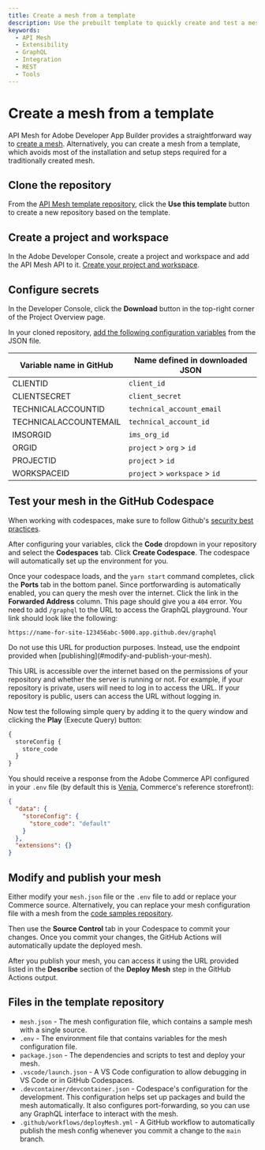 ```yaml
---
title: Create a mesh from a template
description: Use the prebuilt template to quickly create and test a mesh.
keywords:
  - API Mesh
  - Extensibility
  - GraphQL
  - Integration
  - REST
  - Tools
---
```


# Create a mesh from a template

API Mesh for Adobe Developer App Builder provides a straightforward way to [create a mesh](create-mesh.md). Alternatively, you can create a mesh from a template, which avoids most of the installation and setup steps required for a traditionally created mesh.

## Clone the repository

From the [API Mesh template repository](https://github.com/adobe-commerce/api-mesh-starter-kit/), click the **Use this template** button to create a new repository based on the template.

## Create a project and workspace

In the Adobe Developer Console, create a project and workspace and add the API Mesh API to it. [Create your project and workspace](./work-with-mesh.md#projects-and-workspaces).

## Configure secrets

In the Developer Console, click the **Download** button in the top-right corner of the Project Overview page.

In your cloned repository, [add the following configuration variables](https://docs.github.com/en/actions/learn-github-actions/variables#creating-configuration-variables-for-a-repository) from the JSON file.

| Variable name in GitHub | Name defined in downloaded JSON |
| ---------- | ------- |
| CLIENTID | `client_id` |
| CLIENTSECRET | `client_secret` |
| TECHNICALACCOUNTID | `technical_account_email` |
| TECHNICALACCOUNTEMAIL | `technical_account_id` |
| IMSORGID | `ims_org_id` |
| ORGID | `project` > `org` > `id` |
| PROJECTID | `project` > `id` |
| WORKSPACEID | `project` > `workspace` > `id` |

## Test your mesh in the GitHub Codespace

<InlineAlert variant="info" slots="text"/>

When working with codespaces, make sure to follow Github's [security best practices](https://docs.github.com/en/codespaces/reference/security-in-github-codespaces).

After configuring your variables, click the **Code** dropdown in your repository and select the **Codespaces** tab. Click **Create Codespace**. The codespace will automatically set up the environment for you.

Once your codespace loads, and the `yarn start` command completes, click the **Ports** tab in the bottom panel. Since portforwarding is automatically enabled, you can query the mesh over the internet. Click the link in the **Forwarded Address** column. This page should give you a `404` error. You need to add `/graphql` to the URL to access the GraphQL playground. Your link should look like the following:

`https://name-for-site-123456abc-5000.app.github.dev/graphql`

<InlineAlert variant="info" slots="text"/>

<p>
Do not use this URL for production purposes. Instead, use the endpoint provided when [publishing](#modify-and-publish-your-mesh).

This URL is accessible over the internet based on the permissions of your repository and whether the server is running or not. For example, if your repository is private, users will need to log in to access the URL. If your repository is public, users can access the URL without logging in.
</p>

Now test the following simple query by adding it to the query window and clicking the **Play** (Execute Query) button:

```graphql
{
  storeConfig {
    store_code
  }
}
```

You should receive a response from the Adobe Commerce API configured in your `.env` file (by default this is [Venia](https://venia.magento.com), Commerce's reference storefront):

```json
{
  "data": {
    "storeConfig": {
      "store_code": "default"
    }
  },
  "extensions": {}
}
```

## Modify and publish your mesh

Either modify your `mesh.json` file or the `.env` file to add or replace your Commerce source. Alternatively, you can replace your mesh configuration file with a mesh from the [code samples repository](https://github.com/adobe/adobe-commerce-samples/tree/main/api-mesh).

Then use the **Source Control** tab in your Codespace to commit your changes. Once you commit your changes, the GitHub Actions will automatically update the deployed mesh.

After you publish your mesh, you can access it using the URL provided listed in the **Describe** section of the **Deploy Mesh** step in the GitHub Actions output.

## Files in the template repository

- `mesh.json` - The mesh configuration file, which contains a sample mesh with a single source.
- `.env` - The environment file that contains variables for the mesh configuration file.
- `package.json` - The dependencies and scripts to test and deploy your mesh.
- `.vscode/launch.json` - A VS Code configuration to allow debugging in VS Code or in GitHub Codespaces.
- `.devcontainer/devcontainer.json` - Codespace's configuration for the development. This configuration helps set up packages and build the mesh automatically. It also configures port-forwarding, so you can use any GraphQL interface to interact with the mesh.
- `.github/workflows/deployMesh.yml` - A GitHub workflow to automatically publish the mesh config whenever you commit a change to the `main` branch.
